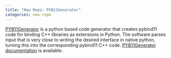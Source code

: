 ```yaml
---
title: "New Repo: PYB11Generator"
categories: new-repo
---
```


[PYB11Generator](https://github.com/LLNL/PYB11Generator) is a python based code generator that creates pybind11 code for binding C++ libraries as extensions in Python. The software parses input that is very close to writing the desired interface in native python, turning this into the corresponding pybind11 C++ code. [PYB11Generator documentation](https://pyb11generator.readthedocs.io/en/latest/) is available.
